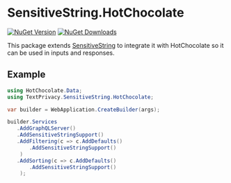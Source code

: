 # SensitiveString.HotChocolate
[![NuGet Version](http://img.shields.io/nuget/v/SensitiveString.HotChocolate.svg?style=for-the-badge&logo=nuget)](https://www.nuget.org/packages/SensitiveString.HotChocolate/) [![NuGet Downloads](https://img.shields.io/nuget/dt/SensitiveString.HotChocolate.svg?style=for-the-badge&logo=nuget)](https://www.nuget.org/packages/SensitiveString.HotChocolate/)

This package extends [SensitiveString](https://www.nuget.org/packages/SensitiveString) to integrate it with HotChocolate so it can be used in inputs and responses.

## Example

```c#
using HotChocolate.Data;
using TextPrivacy.SensitiveString.HotChocolate;

var builder = WebApplication.CreateBuilder(args);

builder.Services
   .AddGraphQLServer()
   .AddSensitiveStringSupport()
   .AddFiltering(c => c.AddDefaults()
       .AddSensitiveStringSupport()
    )
   .AddSorting(c => c.AddDefaults()
       .AddSensitiveStringSupport()
    );
```